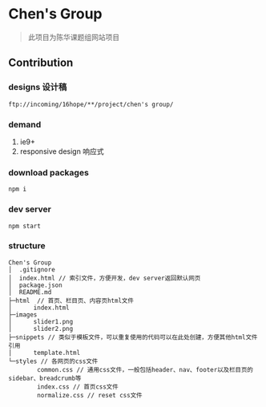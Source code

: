 # Chen's Group
> 此项目为陈华课题组网站项目

## Contribution

### designs 设计稿
`ftp://incoming/16hope/**/project/chen's group/`

### demand
1. ie9+
2. responsive design 响应式

### download packages
`npm i`

### dev server
`npm start`

### structure
```
Chen's Group
│  .gitignore
│  index.html // 索引文件，方便开发，dev server返回默认网页
│  package.json
│  README.md
├─html  // 首页、栏目页、内容页html文件
│      index.html
├─images
│      slider1.png
│      slider2.png
├─snippets // 类似于模板文件，可以重复使用的代码可以在此处创建，方便其他html文件引用
│      template.html
└─styles // 各网页的css文件
        common.css // 通用css文件，一般包括header、nav、footer以及栏目页的sidebar、breadcrumb等
        index.css // 首页css文件
        normalize.css // reset css文件
```